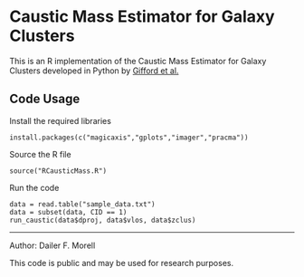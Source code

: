 # Caustic Mass Estimator for Galaxy Clusters 
This is an R implementation of the Caustic Mass Estimator for Galaxy Clusters developed in Python by [Gifford et al.](https://github.com/giffordw/CausticMass)

Code Usage
----------
Install the required libraries
```
install.packages(c("magicaxis","gplots","imager","pracma"))
```
Source the R file
```
source("RCausticMass.R")
```
Run the code
```
data = read.table("sample_data.txt")
data = subset(data, CID == 1)
run_caustic(data$dproj, data$vlos, data$zclus)
```
----------
Author: Dailer F. Morell

This code is public and may be used for research purposes.
